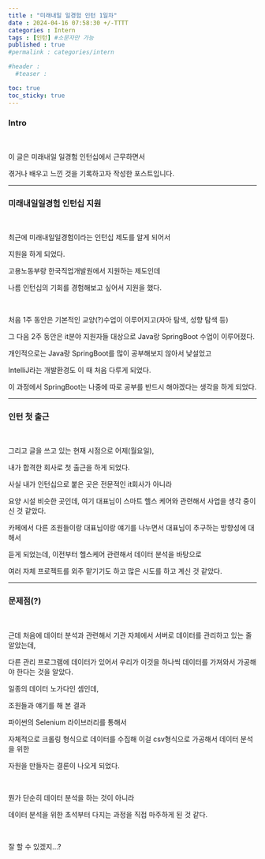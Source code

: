```yaml
---
title : "미래내일 일경험 인턴 1일차"
date : 2024-04-16 07:58:30 +/-TTTT
categories : Intern
tags : [인턴] #소문자만 가능
published : true
#permalink : categories/intern

#header :
  #teaser : 

toc: true
toc_sticky: true
---
```


### Intro

&nbsp;

이 글은 미래내일 일경험 인턴십에서 근무하면서

겪거나 배우고 느낀 것을 기록하고자 작성한 포스트입니다. 

* * *

### 미래내일일경험 인턴십 지원

&nbsp;

최근에 미래내일일경험이라는 인턴십 제도를 알게 되어서

지원을 하게 되었다.

고용노동부랑 한국직업개발원에서 지원하는 제도인데

나름 인턴십의 기회를 경험해보고 싶어서 지원을 했다.

&nbsp;

처음 1주 동안은 기본적인 교양(?)수업이 이루어지고(자아 탐색, 성향 탐색 등)

그 다음 2주 동안은 it분야 지원자들 대상으로 Java랑 SpringBoot 수업이 이루어졌다.

개인적으로는 Java랑 SpringBoot를 많이 공부해보지 않아서 낯설었고

IntelliJ라는 개발환경도 이 때 처음 다루게 되었다.

이 과정에서 SpringBoot는 나중에 따로 공부를 반드시 해야겠다는 생각을 하게 되었다.

* * *

### 인턴 첫 출근

&nbsp;

그리고 글을 쓰고 있는 현재 시점으로 어제(월요일),

내가 합격한 회사로 첫 출근을 하게 되었다. 

사실 내가 인턴십으로 붙은 곳은 전문적인 it회사가 아니라 

요양 시설 비슷한 곳인데, 여기 대표님이 스마트 헬스 케어와 관련해서 사업을 생각 중이신 것 같았다.

카페에서 다른 조원들이랑 대표님이랑 얘기를 나누면서 대표님이 추구하는 방향성에 대해서

듣게 되었는데, 이전부터 헬스케어 관련해서 데이터 분석을 바탕으로 

여러 자체 프로젝트를 외주 맡기기도 하고 많은 시도를 하고 계신 것 같았다.

* * *

### 문제점(?)

&nbsp;

근데 처음에 데이터 분석과 관련해서 기관 자체에서 서버로 데이터를 관리하고 있는 줄 알았는데,

다른 관리 프로그램에 데이터가 있어서 우리가 이것을 하나씩 데이터를 가져와서 가공해야 한다는 것을 알았다.

일종의 데이터 노가다인 셈인데,

조원들과 얘기를 해 본 결과

파이썬의 Selenium 라이브러리를 통해서

자체적으로 크롤링 형식으로 데이터를 수집해 이걸 csv형식으로 가공해서 데이터 분석을 위한

자원을 만들자는 결론이 나오게 되었다.

&nbsp;

뭔가 단순히 데이터 분석을 하는 것이 아니라

데이터 분석을 위한 초석부터 다지는 과정을 직접 마주하게 된 것 같다.


&nbsp;

잘 할 수 있겠지...?

&nbsp;
